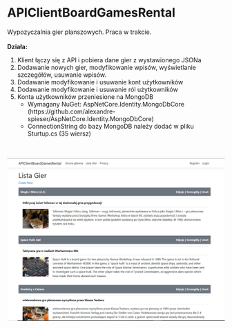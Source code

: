 # APIClientBoardGamesRental
Wypozyczalnia gier planszowych. Praca w trakcie.
<br><br>
<b>Działa:</b>
<ol>
<li>Klient łączy się z API i pobiera dane gier z wystawionego JSONa</li>
<li>Dodawanie nowych gier, modyfikowanie wpisów, wyświetlanie szczegółów, usuwanie wpisów. </li>
<li>Dodawanie modyfikowanie i usuwanie kont użytkowników</li>
<li>Dodawanie modyfikowanie i usuwanie ról użytkowników</li>
<li>Konta użytkowników przeniesione na MongoDB
  <ul>
    <li>Wymagany NuGet: AspNetCore.Identity.MongoDbCore (https://github.com/alexandre-spieser/AspNetCore.Identity.MongoDbCore)
    <li>ConnectionString do bazy MongoDB należy dodać w pliku Sturtup.cs (35 wiersz)
  </ul>
</ol>
<br><br>
<img src="apiclient.jpg">
